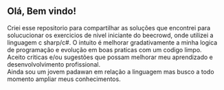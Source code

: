 ## Olá, Bem vindo!
Criei esse repositorio para compartilhar as soluções que encontrei para solucucionar os exercicios de nivel iniciante do beecrowd, onde utilizei a linguagem c sharp/c#. O intuito é melhorar gradativamente a minha logica de programação e evolução em boas praticas com um codigo limpo.
<br>
Aceito criticas e/ou sugestões que possam melhorar meu aprendizado e desenvolvolvimento profissional.<br>
Ainda sou um jovem padawan em relação a linguagem mas busco a todo momento ampliar meus conhecimentos.